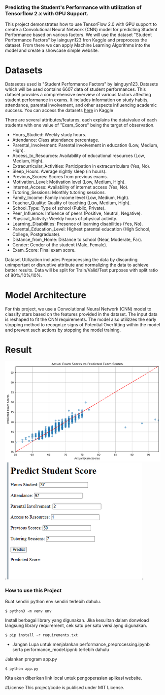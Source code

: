 
### Predicting the Student's Performance with utilization of Tensorflow 2.x with GPU Support.
This project demonstrates how to use TensorFlow 2.0 with GPU support to create a Convolutional Neural Network (CNN) model for predicting Student Performance based on various factors. We will use the dataset "Student Performance Factors" by lainguyn123 fron Kaggle and preprocess the dataset. From there we can apply Machine Learning Algorithms into the model and create a showcase simple website.

# Datasets
Datasetes used is "Student Performance Factors" by lainguyn123. Datasets which will be used contains 6607 data of student performances. This dataset provides a comprehensive overview of various factors affecting student performance in exams. It includes information on study habits, attendance, parental involvement, and other aspects influencing academic success. You can access the datasets [here](https://www.kaggle.com/datasets/lainguyn123/student-performance-factors) in Kaggle

There are several attributes/features, each explains the data/value of each students with one value of "Exam_Score" being the target of observation.

- Hours_Studied: Weekly study hours.
- Attendance: Class attendance percentage.
- Parental_Involvement: Parental involvement in education (Low, Medium, High).
- Access_to_Resources: Availability of educational resources (Low, Medium, High).
- Extracurricular_Activities: Participation in extracurriculars (Yes, No).
- Sleep_Hours: Average nightly sleep (in hours).
- Previous_Scores: Scores from previous exams.
- Motivation_Level: Motivation level (Low, Medium, High).
- Internet_Access: Availability of internet access (Yes, No).
- Tutoring_Sessions: Monthly tutoring sessions.
- Family_Income: Family income level (Low, Medium, High).
- Teacher_Quality: Quality of teaching (Low, Medium, High).
- School_Type: Type of school (Public, Private).
- Peer_Influence: Influence of peers (Positive, Neutral, Negative).
- Physical_Activity: Weekly hours of physical activity.
- Learning_Disabilities: Presence of learning disabilities (Yes, No).
- Parental_Education_Level: Highest parental education (High School, College, Postgraduate).
- Distance_from_Home: Distance to school (Near, Moderate, Far).
- Gender: Gender of the student (Male, Female).
- Exam_Score: Final exam score.

Dataset Utilization includes Preprocessing the data by discarding unimportant or disruptive attribute and normalizing the data to achieve better results. Data will be split for Train/Valid/Test purposes with split ratio of 80%/10%/10%.


# Model Architecture
For this project, we use a Convolutional Neural Network (CNN) model to classify stars based on the features provided in the dataset.
The input data is reshaped to fit the CNN requirements. The model also utilizzes the early stopping method to recognize signs of Potential Overfitting within the model and prevent such actions by stopping the model training.

# Result
![no image](img/output.png).
![no image](img/frontend.png).
### How to use this Project
Buat sendiri python env sendiri terlebih dahulu.
```
$ python3 -m venv env
```
Install berbagai library yang digunakan. Jika kesulitan dalam donwload langsung library requirement, cek satu per satu versi ayng digunakan.
```
$ pip install -r requirements.txt
```
- Jangan Lupa untuk menjalankan performance_preprocessing.ipynb serta performance_model.ipynb terlebih dahulu

Jalankan program app.py
```
$ python app.py
```
Kita akan diberikan link local untuk pengoperasian aplikasi website.


#License
This project/code is publised under MIT License.